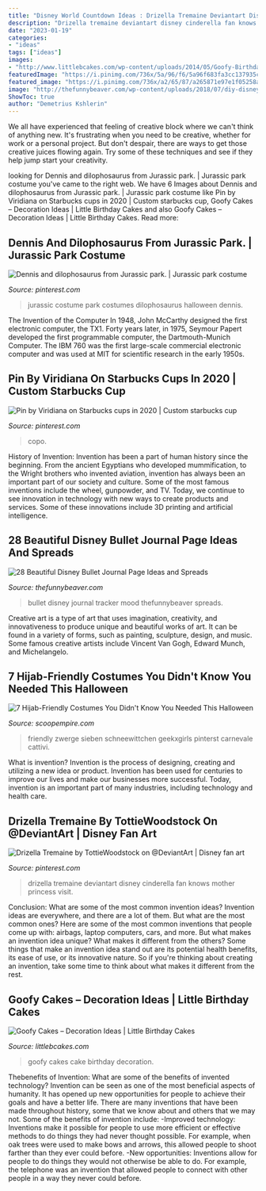 ```yaml
---
title: "Disney World Countdown Ideas : Drizella Tremaine Deviantart Disney Cinderella Fan Knows Mother Princess Visit"
description: "Drizella tremaine deviantart disney cinderella fan knows mother princess visit"
date: "2023-01-19"
categories:
- "ideas"
tags: ["ideas"]
images:
- "http://www.littlebcakes.com/wp-content/uploads/2014/05/Goofy-Birthday-Cakes.jpg"
featuredImage: "https://i.pinimg.com/736x/5a/96/f6/5a96f683fa3cc137935cb97ad323e103.jpg"
featured_image: "https://i.pinimg.com/736x/a2/65/87/a265871e97e1f05258a73a62ce2609ad--jurassic-park-mel.jpg"
image: "http://thefunnybeaver.com/wp-content/uploads/2018/07/diy-disney-mood-tracker.jpg"
ShowToc: true
author: "Demetrius Kshlerin"
---
```



We all have experienced that feeling of creative block where we can't think of anything new. It's frustrating when you need to be creative, whether for work or a personal project. But don't despair, there are ways to get those creative juices flowing again. Try some of these techniques and see if they help jump start your creativity.

	

		
looking for Dennis and dilophosaurus from Jurassic park. | Jurassic park costume you've came to the right web. We have 6 Images about Dennis and dilophosaurus from Jurassic park. | Jurassic park costume like Pin by Viridiana on Starbucks cups in 2020 | Custom starbucks cup, Goofy Cakes – Decoration Ideas | Little Birthday Cakes and also Goofy Cakes – Decoration Ideas | Little Birthday Cakes. Read more:
		
    
## Dennis And Dilophosaurus From Jurassic Park. | Jurassic Park Costume

<img loading=lazy src="https://i.pinimg.com/736x/a2/65/87/a265871e97e1f05258a73a62ce2609ad--jurassic-park-mel.jpg" onerror="this.onerror=null;this.src='https://tse4.mm.bing.net/th?id=OIP.9eWmAzdSmdIrMzbgAPbFwQHaJ3&amp;pid=15.1';" alt="Dennis and dilophosaurus from Jurassic park. | Jurassic park costume">

_Source: pinterest.com_

>jurassic costume park costumes dilophosaurus halloween dennis. 

	

The Invention of the Computer
In 1948, John McCarthy designed the first electronic computer, the TX1. Forty years later, in 1975, Seymour Papert developed the first programmable computer, the Dartmouth-Munich Computer. The IBM 760 was the first large-scale commercial electronic computer and was used at MIT for scientific research in the early 1950s.

    
## Pin By Viridiana On Starbucks Cups In 2020 | Custom Starbucks Cup

<img loading=lazy src="https://i.pinimg.com/736x/5a/96/f6/5a96f683fa3cc137935cb97ad323e103.jpg" onerror="this.onerror=null;this.src='https://tse2.mm.bing.net/th?id=OIP.KwYW-eN37PgDcv3ThtqKjwHaJ3&amp;pid=15.1';" alt="Pin by Viridiana on Starbucks cups in 2020 | Custom starbucks cup">

_Source: pinterest.com_

>copo. 

	

History of Invention:
Invention has been a part of human history since the beginning. From the ancient Egyptians who developed mummification, to the Wright brothers who invented aviation, invention has always been an important part of our society and culture. Some of the most famous inventions include the wheel, gunpowder, and TV. Today, we continue to see innovation in technology with new ways to create products and services. Some of these innovations include 3D printing and artificial intelligence.

    
## 28 Beautiful Disney Bullet Journal Page Ideas And Spreads

<img loading=lazy src="http://thefunnybeaver.com/wp-content/uploads/2018/07/diy-disney-mood-tracker.jpg" onerror="this.onerror=null;this.src='https://tse1.mm.bing.net/th?id=OIP.0r7bQBvPG1k-FcHQhOmxKwHaKI&amp;pid=15.1';" alt="28 Beautiful Disney Bullet Journal Page Ideas and Spreads">

_Source: thefunnybeaver.com_

>bullet disney journal tracker mood thefunnybeaver spreads. 

	

Creative art is a type of art that uses imagination, creativity, and innovativeness to produce unique and beautiful works of art. It can be found in a variety of forms, such as painting, sculpture, design, and music. Some famous creative artists include Vincent Van Gogh, Edward Munch, and Michelangelo.

    
## 7 Hijab-Friendly Costumes You Didn&#039;t Know You Needed This Halloween

<img loading=lazy src="https://scoopempire.com/wp-content/uploads/2016/10/5128d9633f5cc38ec5ee096248d0d732-2.jpg" onerror="this.onerror=null;this.src='https://tse2.mm.bing.net/th?id=OIP.MbcnygwYbtdj8HtlG0_GwgHaLG&amp;pid=15.1';" alt="7 Hijab-Friendly Costumes You Didn&#039;t Know You Needed This Halloween">

_Source: scoopempire.com_

>friendly zwerge sieben schneewittchen geekxgirls pinterst carnevale cattivi. 

	

What is invention?
Invention is the process of designing, creating and utilizing a new idea or product. Invention has been used for centuries to improve our lives and make our businesses more successful. Today, invention is an important part of many industries, including technology and health care.

    
## Drizella Tremaine By TottieWoodstock On @DeviantArt | Disney Fan Art

<img loading=lazy src="https://i.pinimg.com/736x/63/08/0c/63080cff3c61db25f060a7fbcf6fb14e.jpg" onerror="this.onerror=null;this.src='https://tse1.mm.bing.net/th?id=OIP.qVQWd4nBFo7YJMB7xLCr2wHaJ-&amp;pid=15.1';" alt="Drizella Tremaine by TottieWoodstock on @DeviantArt | Disney fan art">

_Source: pinterest.com_

>drizella tremaine deviantart disney cinderella fan knows mother princess visit. 

	

Conclusion: What are some of the most common invention ideas?
Invention ideas are everywhere, and there are a lot of them. But what are the most common ones? Here are some of the most common inventions that people come up with: airbags, laptop computers, cars, and more. 
But what makes an invention idea unique? What makes it different from the others? 
Some things that make an invention idea stand out are its potential health benefits, its ease of use, or its innovative nature. So if you're thinking about creating an invention, take some time to think about what makes it different from the rest.

    
## Goofy Cakes – Decoration Ideas | Little Birthday Cakes

<img loading=lazy src="http://www.littlebcakes.com/wp-content/uploads/2014/05/Goofy-Birthday-Cakes.jpg" onerror="this.onerror=null;this.src='https://tse1.mm.bing.net/th?id=OIP.sA0dhL8ZN8EZG9q1kfIq-gHaJ4&amp;pid=15.1';" alt="Goofy Cakes – Decoration Ideas | Little Birthday Cakes">

_Source: littlebcakes.com_

>goofy cakes cake birthday decoration. 

	

Thebenefits of Invention: What are some of the benefits of invented technology?
Invention can be seen as one of the most beneficial aspects of humanity. It has opened up new opportunities for people to achieve their goals and have a better life. There are many inventions that have been made throughout history, some that we know about and others that we may not. Some of the benefits of invention include: 
-Improved technology: Inventions make it possible for people to use more efficient or effective methods to do things they had never thought possible. For example, when oak trees were used to make bows and arrows, this allowed people to shoot farther than they ever could before. 
-New opportunities: Inventions allow for people to do things they would not otherwise be able to do. For example, the telephone was an invention that allowed people to connect with other people in a way they never could before.

